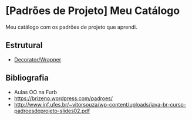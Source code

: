 # [Padrões de Projeto] Meu Catálogo
Meu catálogo com os padrões de projeto que aprendi.

## Estrutural
* [Decorator/Wrapper](src/padroes/estrutural/decorator)

## Bibliografia

* Aulas OO na Furb
* https://brizeno.wordpress.com/padroes/
* http://www.inf.ufes.br/~vitorsouza/wp-content/uploads/java-br-curso-padroesdeprojeto-slides02.pdf
